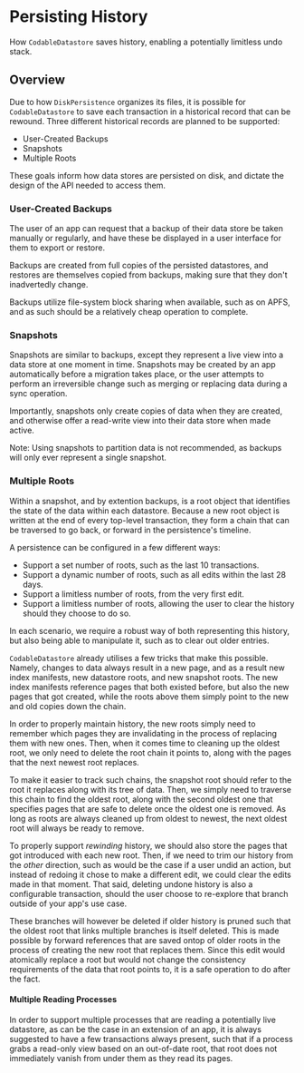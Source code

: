 # Persisting History

How ``CodableDatastore`` saves history, enabling a potentially limitless undo
stack.

## Overview

Due to how ``DiskPersistence`` organizes its files, it is possible for
``CodableDatastore`` to save each transaction in a historical record that
can be rewound. Three different historical records are planned to be supported:

- User-Created Backups
- Snapshots
- Multiple Roots

These goals inform how data stores are persisted on disk, and dictate the
design of the API needed to access them.

### User-Created Backups

The user of an app can request that a backup of their data store be taken
manually or regularly, and have these be displayed in a user interface for them
to export or restore.

Backups are created from full copies of the persisted datastores, and restores
are themselves copied from backups, making sure that they don't inadvertedly
change.

Backups utilize file-system block sharing when available, such as on APFS, and
as such should be a relatively cheap operation to complete.

### Snapshots

Snapshots are similar to backups, except they represent a live view into a data
store at one moment in time. Snapshots may be created by an app automatically
before a migration takes place, or the user attempts to perform an irreversible
change such as merging or replacing data during a sync operation.

Importantly, snapshots only create copies of data when they are created, and
otherwise offer a read-write view into their data store when made active.

Note: Using snapshots to partition data is not recommended, as backups will
only ever represent a single snapshot.

### Multiple Roots

Within a snapshot, and by extention backups, is a root object that identifies
the state of the data within each datastore. Because a new root object is
written at the end of every top-level transaction, they form a chain that can
be traversed to go back, or forward in the persistence's timeline.

A persistence can be configured in a few different ways:

- Support a set number of roots, such as the last 10 transactions.
- Support a dynamic number of roots, such as all edits within the last 28 days.
- Support a limitless number of roots, from the very first edit.
- Support a limitless number of roots, allowing the user to clear the history
  should they choose to do so.

In each scenario, we require a robust way of both representing this history,
but also being able to manipulate it, such as to clear out older entries.

``CodableDatastore`` already utilises a few tricks that make this possible.
Namely, changes to data always result in a new page, and as a result new index
manifests, new datastore roots, and new snapshot roots. The new index manifests
reference pages that both existed before, but also the new pages that got
created, while the roots above them simply point to the new and old copies down
the chain.

In order to properly maintain history, the new roots simply need to remember
which pages they are invalidating in the process of replacing them with new
ones. Then, when it comes time to cleaning up the oldest root, we only need to
delete the root chain it points to, along with the pages that the next newest
root replaces.

To make it easier to track such chains, the snapshot root should refer to the
root it replaces along with its tree of data. Then, we simply need to traverse
this chain to find the oldest root, along with the second oldest one that
specifies pages that are safe to delete once the oldest one is removed. As long
as roots are always cleaned up from oldest to newest, the next oldest root will
always be ready to remove.

To properly support _rewinding_ history, we should also store the pages that got
introduced with each new root. Then, if we need to trim our history from the
_other_ direction, such as would be the case if a user undid an action, but
instead of redoing it chose to make a different edit, we could clear the edits
made in that moment. That said, deleting undone history is also a configurable
transaction, should the user choose to re-explore that branch outside of your
app's use case.

These branches will however be deleted if older history is pruned such that the
oldest root that links multiple branches is itself deleted. This is made
possible by forward references that are saved ontop of older roots in the
process of creating the new root that replaces them. Since this edit would
atomically replace a root but would not change the consistency requirements of
the data that root points to, it is a safe operation to do after the fact.

#### Multiple Reading Processes

In order to support multiple processes that are reading a potentially live
datastore, as can be the case in an extension of an app, it is always suggested
to have a few transactions always present, such that if a process grabs a
read-only view based on an out-of-date root, that root does not immediately
vanish from under them as they read its pages.
